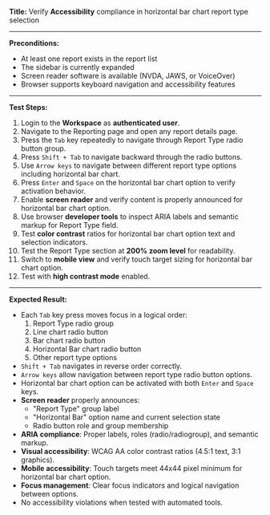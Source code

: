 **Title:** Verify **Accessibility** compliance in horizontal bar chart report type selection

---

**Preconditions:**
- At least one report exists in the report list
- The sidebar is currently expanded
- Screen reader software is available (NVDA, JAWS, or VoiceOver)
- Browser supports keyboard navigation and accessibility features

---

**Test Steps:**
1. Login to the **Workspace** as **authenticated user**.
2. Navigate to the Reporting page and open any report details page.
3. Press the `Tab` key repeatedly to navigate through Report Type radio button group.
4. Press `Shift + Tab` to navigate backward through the radio buttons.
5. Use `Arrow keys` to navigate between different report type options including horizontal bar chart.
6. Press `Enter` and `Space` on the horizontal bar chart option to verify activation behavior.
7. Enable **screen reader** and verify content is properly announced for horizontal bar chart option.
8. Use browser **developer tools** to inspect ARIA labels and semantic markup for Report Type field.
9. Test **color contrast** ratios for horizontal bar chart option text and selection indicators.
10. Test the Report Type section at **200% zoom level** for readability.
11. Switch to **mobile view** and verify touch target sizing for horizontal bar chart option.
12. Test with **high contrast mode** enabled.

---

**Expected Result:**
- Each `Tab` key press moves focus in a logical order:
    1. Report Type radio group
    2. Line chart radio button
    3. Bar chart radio button
    4. Horizontal Bar chart radio button
    5. Other report type options
- `Shift + Tab` navigates in reverse order correctly.
- `Arrow keys` allow navigation between report type radio button options.
- Horizontal bar chart option can be activated with both `Enter` and `Space` keys.
- **Screen reader** properly announces:
  - "Report Type" group label
  - "Horizontal Bar" option name and current selection state
  - Radio button role and group membership
- **ARIA compliance**: Proper labels, roles (radio/radiogroup), and semantic markup.
- **Visual accessibility**: WCAG AA color contrast ratios (4.5:1 text, 3:1 graphics).
- **Mobile accessibility**: Touch targets meet 44x44 pixel minimum for horizontal bar chart option.
- **Focus management**: Clear focus indicators and logical navigation between options.
- No accessibility violations when tested with automated tools.